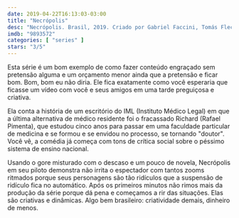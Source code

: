 ```yaml
---
date: 2019-04-22T16:13:03-03:00
title: "Necrópolis"
desc: "Necrópolis. Brasil, 2019. Criado por Gabriel Faccini, Tomás Fleck, Tiago Rezende. Com Joana Kannenberg, Eduardo Mendonça, Rafael Pimenta."
imdb: "9893572"
categories: [ "series" ]
stars: "3/5"
---
```

Esta série é um bom exemplo de como fazer conteúdo engraçado sem pretensão alguma e um orçamento menor ainda que a pretensão e ficar bom. Bom, bom eu não diria. Ele fica exatamente como você esperaria que ficasse um vídeo com você e seus amigos em uma tarde preguiçosa e criativa.

Ela conta a história de um escritório do IML (Instituto Médico Legal) em que a última alternativa de médico residente foi o fracassado Richard (Rafael Pimenta), que estudou cinco anos para passar em uma faculdade particular de medicina e se formou e se envidou no processo, se tornando "doutor". Você vê, a comédia já começa com tons de crítica social sobre o péssimo sistema de ensino nacional.

Usando o gore misturado com o descaso e um pouco de novela, Necrópolis em seu piloto demonstra não irrita o espectador com tantos zooms ritmados porque seus personagens são tão ridículos que a suspensão de ridículo fica no automático. Após os primeiros minutos não rimos mais da produção da série porque dá pena e começamos a rir das situações. Elas são criativas e dinâmicas. Algo bem brasileiro: criatividade demais, dinheiro de menos.
